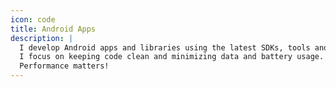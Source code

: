 ```yaml
---
icon: code
title: Android Apps
description: |
  I develop Android apps and libraries using the latest SDKs, tools and technologies.
  I focus on keeping code clean and minimizing data and battery usage.
  Performance matters!
---
```

